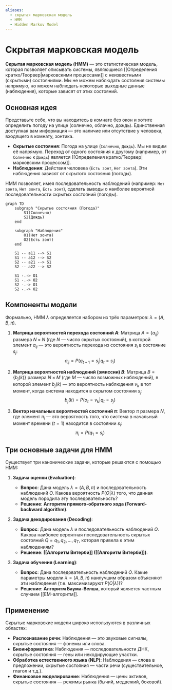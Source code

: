 ```yaml
---
aliases:
  - скрытая марковская модель
  - HMM
  - Hidden Markov Model
---
```

# Скрытая марковская модель

**Скрытая марковская модель (HMM)** — это статистическая модель, которая позволяет описывать системы, являющиеся [[Определения кратко/Теорвер|марковскими процессами]] с неизвестными (скрытыми) состояниями. Мы не можем наблюдать состояния системы напрямую, но можем наблюдать некоторые выходные данные (наблюдения), которые зависят от этих состояний.

## Основная идея

Представьте себе, что вы находитесь в комнате без окон и хотите определить погоду на улице (солнечно, облачно, дождь). Единственная доступная вам информация — это наличие или отсутствие у человека, входящего в комнату, зонтика.

*   **Скрытые состояния**: Погода на улице (`Солнечно`, `Дождь`). Мы не видим её напрямую. Переход от одного состояния к другому (например, от `Солнечно` к `Дождь`) является [[Определения кратко/Теорвер|марковским процессом]].
*   **Наблюдения**: Действия человека (`Есть зонт`, `Нет зонта`). Эти наблюдения зависят от скрытого состояния (погоды).

HMM позволяет, имея последовательность наблюдений (например: `Нет зонта`, `Нет зонта`, `Есть зонт`), сделать выводы о наиболее вероятной последовательности скрытых состояний (погоды).

```mermaid
graph TD
    subgraph "Скрытые состояния (Погода)"
        S1(Солнечно)
        S2(Дождь)
    end

    subgraph "Наблюдения"
        O1(Нет зонта)
        O2(Есть зонт)
    end

    S1 -- a11 --> S1
    S1 -- a12 --> S2
    S2 -- a21 --> S1
    S2 -- a22 --> S2

    S1 -.-> O1
    S1 -.-> O2
    S2 -.-> O1
    S2 -.-> O2
```

## Компоненты модели

Формально, HMM $\lambda$ определяется набором из трёх параметров: $\lambda = (A, B, \pi)$.

1.  **Матрица вероятностей перехода состояний $A$**:
    Матрица $A = \{a_{ij}\}$ размера $N \times N$ (где $N$ — число скрытых состояний), в которой элемент $a_{ij}$ — это вероятность перехода из состояния $s_i$ в состояние $s_j$:
    $$
    a_{ij} = P(q_{t+1}=s_j | q_t=s_i)
    $$

2.  **Матрица вероятностей наблюдений (эмиссии) $B$**:
    Матрица $B = \{b_j(k)\}$ размера $N \times M$ (где $M$ — число возможных наблюдений), в которой элемент $b_j(k)$ — это вероятность наблюдения $v_k$ в тот момент, когда система находится в скрытом состоянии $s_j$:
    $$
    b_j(k) = P(o_t=v_k | q_t=s_j)
    $$

3.  **Вектор начальных вероятностей состояний $\pi$**:
    Вектор $\pi$ размера $N$, где элемент $\pi_i$ — это вероятность того, что система в начальный момент времени ($t=1$) находится в состоянии $s_i$:
    $$
    \pi_i = P(q_1=s_i)
    $$

## Три основные задачи для HMM

Существует три канонические задачи, которые решаются с помощью HMM:

1.  **Задача оценки (Evaluation)**:
    *   **Вопрос**: Дана модель $\lambda = (A, B, \pi)$ и последовательность наблюдений $O$. Какова вероятность $P(O|\lambda)$ того, что данная модель породила эту последовательность?
    *   **Решение**: **Алгоритм прямого-обратного хода (Forward-backward algorithm)**.

2.  **Задача декодирования (Decoding)**:
    *   **Вопрос**: Дана модель $\lambda$ и последовательность наблюдений $O$. Какова наиболее вероятная последовательность скрытых состояний $Q = q_1, q_2, \dots, q_T$, которая привела к этим наблюдениям?
    *   **Решение**: **[[Алгоритм Витерби]] ([[Алгоритм Витерби]])**.

3.  **Задача обучения (Learning)**:
    *   **Вопрос**: Дана последовательность наблюдений $O$. Какие параметры модели $\lambda = (A, B, \pi)$ наилучшим образом объясняют эти наблюдения (т.е. максимизируют $P(O|\lambda)$)?
    *   **Решение**: **Алгоритм Баума-Велша**, который является частным случаем [[EM-алгоритм]].

## Применение

Скрытые марковские модели широко используются в различных областях:
*   **Распознавание речи**: Наблюдения — это звуковые сигналы, скрытые состояния — фонемы или слова.
*   **Биоинформатика**: Наблюдения — последовательности ДНК, скрытые состояния — гены или некодирующие участки.
*   **Обработка естественного языка (NLP)**: Наблюдения — слова в предложении, скрытые состояния — части речи (существительное, глагол и т.д.).
*   **Финансовое моделирование**: Наблюдения — цены активов, скрытые состояния — режимы рынка (бычий, медвежий, боковой).